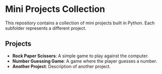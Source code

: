 # Mini Projects Collection

This repository contains a collection of mini projects built in Python. Each subfolder represents a different project.

## Projects
- **Rock Paper Scissors**: A simple game to play against the computer.
- **Number Guessing Game**: A game where the player guesses a number.
- **Another Project**: Description of another project.

